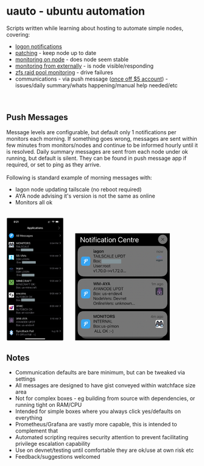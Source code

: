 # uauto - ubuntu automation<br>
Scripts written while learning about hosting to automate simple nodes, covering:<br>
* [logon notifications](./login_warn)
* [patching](./patcher) - keep node up to date
* [monitoring on node](./monitors)  - does node seem stable
* [monitoring from externally](./monitors/monitor_external) - is node visible/responding
* [zfs raid pool monitoring](./monitors/monitor_zfs) - drive failures
* communications - via push message ([once off $5 account](https://github.com/bnchk/UbuntuAutomation/tree/main/push-message-setup)) - issues/daily summary/whats happening/manual help needed/etc<br>
<br><br>
## Push Messages
Message levels are configurable, but default only 1 notifications per monitors each morning.
If something goes wrong, messages are sent within few minutes from monitors/nodes and continue to be informed hourly until it is resolved.
Daily summary messages are sent from each node under ok running, but default is silent.  They can be found in push message app if required, or set to ping as they arrive.<br>
<br>
Following is standard example of morning messages with:<br>
* Iagon node updating tailscale (no reboot required)
* AYA node advising it's version is not the same as online
* Monitors all ok
<br><br>
<p float="left">
  <img src="./common_setup/images/pushover_main.png" width="30%" />
  &nbsp;&nbsp;&nbsp;&nbsp;&nbsp;
  <img src="./common_setup/images/uauto_happy.png" width="50%" />
</p>


## Notes
* Communication defaults are bare minimum, but can be tweaked via settings
* All messages are designed to have gist conveyed within watchface size area
* Not for complex boxes - eg building from source with dependencies, or running tight on RAM/CPU
* Intended for simple boxes where you always click yes/defaults on everything
* Prometheus/Grafana are vastly more capable, this is intended to complement that
* Automated scripting requires security attention to prevent facilitating privilege escalation capability
* Use on devnet/testing until comfortable they are ok/use at own risk etc
* Feedback/suggestions welcomed
